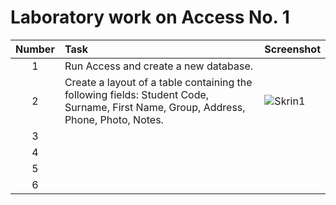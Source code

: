# Laboratory work on Access No. 1

| Number | Task | Screenshot |
|:------:|:----------|----------|
| 1 | Run Access and create a new database. |  |
| 2 | Create a layout of a table containing the following fields: Student Code, Surname, First Name, Group, Address, Phone, Photo, Notes. | ![Skrin1](workflows/Skrin1.png) |
| 3 |  |  |
| 4 |  |  |
| 5 |  |  |
| 6 |  |  |
